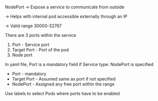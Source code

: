 NodePort
→ Expose a service to communicate from outside 

→ Helps with internal pod accessible externally through an IP

→ Valid range 30000-32767

There are 3 ports within the service 

1. Port - Service port
2. Target Port - Port of the pod
3. Node port

In yaml file, Port is a mandatory field if Service type: NodePort is specified

- Port - mandatory
- Target Port - Assumed same as port if not specified
- NodePort - Assigned any free port within the range

Use labels to select Pods where ports have to be enabled

